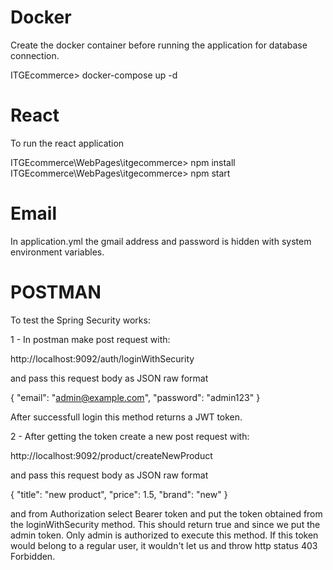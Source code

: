 
# Docker

 Create the docker container before running the application for database connection.

 ITGEcommerce> docker-compose up -d     

# React

To run the react application

ITGEcommerce\WebPages\itgecommerce> npm install
ITGEcommerce\WebPages\itgecommerce> npm start

# Email

In application.yml the gmail address and password is hidden with system environment variables.

# POSTMAN

To test the Spring Security works:

1 - In postman make post request with:

http://localhost:9092/auth/loginWithSecurity

and pass this request body as JSON raw format

{
"email": "admin@example.com",
"password": "admin123"
}

After successfull login this method returns a JWT token.

2 - After getting the token create a new post request with:

http://localhost:9092/product/createNewProduct

and pass this request body as JSON raw format

{
"title": "new product",
"price": 1.5,
"brand": "new"
}

and from Authorization select Bearer token and put the token obtained from the loginWithSecurity method.
This should return true and since we put the admin token. Only admin is authorized to execute this method.
If this token would belong to a regular user, it wouldn't let us and throw http status 403 Forbidden.
